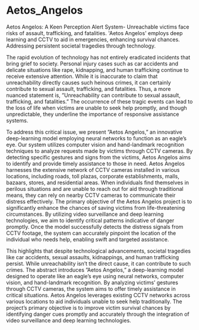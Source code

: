 # Aetos_Angelos
Aetos Angelos: A Keen Perception Alert System- Unreachable victims face risks of assault, trafficking, and fatalities. 'Aetos Angelos' employs deep learning and CCTV to aid in emergencies, enhancing survival chances. Addressing persistent societal tragedies through technology.

The rapid evolution of technology has not entirely eradicated incidents that bring grief to society. Personal injury cases such as car accidents and delicate situations like rape, kidnapping, and human trafficking continue to receive extensive attention. While it is inaccurate to claim that unreachability directly causes such heinous crimes, it can certainly contribute to sexual assault, trafficking, and fatalities. Thus, a more nuanced statement is, ”Unreachability can contribute to sexual assault, trafficking, and fatalities.” The occurrence of these tragic events can lead to the loss of life when victims are unable to seek help promptly, and though unpredictable, they underline the importance of responsive assistance systems.

To address this critical issue, we present ”Aetos Angelos,” an innovative deep-learning model employing neural networks to function as an eagle’s eye. Our system utilizes computer vision and hand-landmark recognition techniques to analyze requests made by victims through CCTV cameras. By detecting specific gestures and signs from the victims, Aetos Angelos aims to identify and provide timely assistance to those in need. Aetos Angelos harnesses the extensive network of CCTV cameras installed in various locations, including roads, toll plazas, corporate establishments, malls, bazaars, stores, and residential areas. When individuals find themselves in perilous situations and are unable to reach out for aid through traditional means, they can rely on nearby CCTV cameras to communicate their distress effectively. The primary objective of the Aetos Angelos project is to significantly enhance the chances of saving victims from life-threatening circumstances. By utilizing video surveillance and deep learning technologies, we aim to identify critical patterns indicative of danger promptly. Once the model successfully detects the distress signals from CCTV footage, the system can accurately pinpoint the location of the individual who needs help, enabling swift and targeted assistance.

This highlights that despite technological advancements, societal tragedies like car accidents, sexual assaults, kidnappings, and human trafficking persist. While unreachability isn’t the direct cause, it can contribute to such crimes. The abstract introduces ”Aetos Angelos,” a deep-learning model designed to operate like an eagle’s eye using neural networks, computer vision, and hand-landmark recognition. By analyzing victims’ gestures through CCTV cameras, the system aims to offer timely assistance in critical situations. Aetos Angelos leverages existing CCTV networks across various locations to aid individuals unable to seek help traditionally. The project’s primary objective is to improve victim survival chances by identifying danger cues promptly and accurately through the integration of video surveillance and deep learning technologies.

